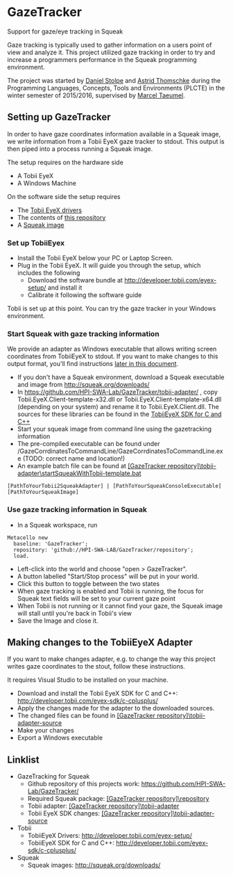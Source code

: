 # GazeTracker
Support for gaze/eye tracking in Squeak

Gaze tracking is typically used to gather information on a users point of view and analyze it. This project utilized gaze tracking in order to try and increase a programmers performance in the Squeak programming environment.

The project was started by [Daniel Stolpe](https://github.com/numberpi) and [Astrid Thomschke](github.com/athomschke) during the Programming Languages, Concepts, Tools and Environments (PLCTE) in the winter semester of 2015/2016, supervised by [Marcel Taeumel](https://github.com/marceltaeumel).

## Setting up GazeTracker
In order to have gaze coordinates information available in a Squeak image, we write information from a Tobii EyeX gaze tracker to stdout. This output is then piped into a process running a Squeak image.

The setup requires on the hardware side
* A Tobii EyeX
* A Windows Machine

On the software side the setup requires
* The [Tobii EyeX drivers](http://developer.tobii.com/eyex-setup/)
* The contents of [this repository](https://github.com/HPI-SWA-Lab/GazeTracker/)
* A [Squeak image](http://squeak.org/downloads/)

### Set up TobiiEyex
* Install the Tobii EyeX below your PC or Laptop Screen.
* Plug in the Tobii EyeX. It will guide you through the setup, which includes the following
  * Download the software bundle at http://developer.tobii.com/eyex-setup/ and install it
  * Calibrate it following the software guide

Tobii is set up at this point. You can try the gaze tracker in your Windows environment.

### Start Squeak with gaze tracking information
We provide an adapter as Windows executable that allows writing screen coordinates from TobiiEyeX to stdout. If you want to make changes to this output format, you'll find instructions [later in this document](https://github.com/HPI-SWA-Lab/GazeTracker/blob/master/README.md#making-changes-to-the-exchange-format-between-tobii-eyex-and-squeak).

* If you don't have a Squeak environment, download a Squeak executable and image from http://squeak.org/downloads/
* In https://github.com/HPI-SWA-Lab/GazeTracker/tobii-adapter/ , copy Tobii.EyeX.Client-template-x32.dll or Tobii.EyeX.Client-template-x64.dll (depending on your system) and rename it to Tobii.EyeX.Client.dll. The sources for these libraries can be found in the [TobiiEyeX SDK for C and C++](http://developer.tobii.com/eyex-sdk/c-cplusplus/)
* Start your squeak image from command line using the gazetracking information
 * The pre-compiled executable can be found under /GazeCorrdinatesToCommandLine/GazeCorrdinatesToCommandLine.exe (TODO: correct name and location!)
 * An example batch file can be found at [[GazeTracker repository]\tobii-adapter\startSqueakWithTobii-template.bat](https://github.com/HPI-SWA-Lab/GazeTracker/tree/master/tobii-adapter/startSqueakWithTobii-template.bat)
``` shell
[PathToYourTobii2SqueakAdapter] | [PathToYourSqueakConsoleExecutable] [PathToYourSqueakImage]
```

### Use gaze tracking information in Squeak
* In a Squeak workspace, run
```smalltalk
Metacello new
  baseline: 'GazeTracker';
  repository: 'github://HPI-SWA-LAB/GazeTracker/repository';
  load.
```
* Left-click into the world and choose "open > GazeTracker".
 * A button labelled "Start/Stop process" will be put in your world.
 * Click this button to toggle between the two states
  * When gaze tracking is enabled and Tobii is running, the focus for Squeak text fields will be set to your current gaze point
  * When Tobii is not running or it cannot find your gaze, the Squeak image will stall until you're back in Tobii's view
* Save the Image and close it.

## Making changes to the TobiiEyeX Adapter
If you want to make changes adapter, e.g. to change the way this project writes gaze coordinates to the stout, follow these instructions.

It requires Visual Studio to be installed on your machine.

* Download and install the Tobii EyeX SDK for C and C++: http://developer.tobii.com/eyex-sdk/c-cplusplus/
* Apply the changes made for the adapter to the downloaded sources.
 * The changed files can be found in [[GazeTracker repository]\tobii-adapter-source](https://github.com/HPI-SWA-Lab/GazeTracker/tree/master/tobii-adapter-source)
* Make your changes
* Export a Windows executable

## Linklist
* GazeTracking for Squeak
  * Github repository of this projects work: https://github.com/HPI-SWA-Lab/GazeTracker/
  * Required Squeak package: [[GazeTracker repository]\repository](https://github.com/HPI-SWA-Lab/GazeTracker/tree/master/repository)
  * Tobii adapter: [[GazeTracker repository]\tobii-adapter](https://github.com/HPI-SWA-Lab/GazeTracker/tree/master/tobii-adapter)
  * Tobii EyeX SDK changes: [[GazeTracker repository]\tobii-adapter-source](https://github.com/HPI-SWA-Lab/GazeTracker/tree/master/tobii-adapter-source)
* Tobii
  * TobiiEyeX Drivers: http://developer.tobii.com/eyex-setup/
  * TobiiEyeX SDK for C and C++: http://developer.tobii.com/eyex-sdk/c-cplusplus/
* Squeak
  * Squeak images: http://squeak.org/downloads/

